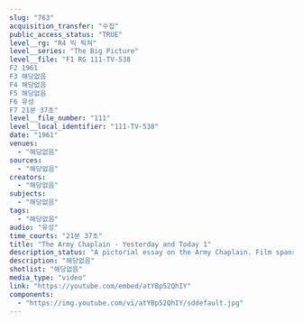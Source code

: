 ```yaml
---
slug: "763"
acquisition_transfer: "수집"
public_access_status: "TRUE"
level__rg: "R4 빅 픽쳐"
level__series: "The Big Picture"
level__file: "F1 RG 111-TV-538
F2 1961
F3 해당없음
F4 해당없음
F5 해당없음
F6 유성
F7 21분 37초"
level__file_number: "111"
level__local_identifier: "111-TV-538"
date: "1961"
venues: 
  - "해당없음"
sources: 
  - "해당없음"
creators: 
  - "해당없음"
subjects: 
  - "해당없음"
tags: 
  - "해당없음"
audio: "유성"
time_courts: "21분 37초"
title: "The Army Chaplain - Yesterday and Today 1"
description_status: "A pictorial essay on the Army Chaplain. Film spans all Americans wars from the Revolutionary to the Korean War, and emphasizes the Chaplain`s role as a spiritual leader."
description: "해당없음"
shotlist: "해당없음"
media_type: "video"
link: "https://youtube.com/embed/atYBp52QhIY"
components: 
  - "https://img.youtube.com/vi/atYBp52QhIY/sddefault.jpg"
---
```

